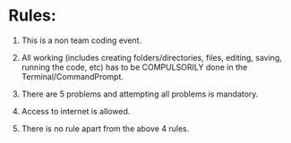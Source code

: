 # Rules:

1. This is a non team coding event.

2. All working (includes creating folders/directories, files, editing, saving, running the code, etc) has to be COMPULSORILY done in the Terminal/CommandPrompt.

3. There are 5 problems and attempting all problems is mandatory.

4. Access to internet is allowed.

5. There is no rule apart from the above 4 rules.
